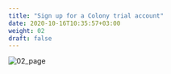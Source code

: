 ```yaml
---
title: "Sign up for a Colony trial account"
date: 2020-10-16T10:35:57+03:00
weight: 02
draft: false
---
```


![02_page](/images/prerequisite/02_page.png)

